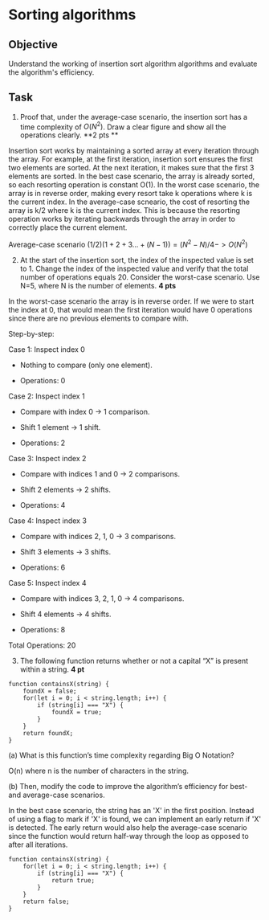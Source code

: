 # Sorting algorithms

## Objective
Understand the working of insertion sort algorithm algorithms and evaluate the algorithm's efficiency.

## Task
1. Proof that, under the average-case scenario, the insertion sort has a time complexity of $O(N^2)$. Draw a clear figure and show all the operations clearly.  **2 pts **

Insertion sort works by maintaining a sorted array at every iteration through the array.  For example, at the first iteration, insertion sort ensures the first two elements are sorted.  At the next iteration, it makes sure that the first 3 elements are sorted.  In the best case scenario, the array is already sorted, so each resorting operation is constant O(1).  In the worst case scenario, the array is in reverse order, making every resort take k operations where k is the current index. In the average-case scneario, the cost of resorting the array is k/2 where k is the current index.  This is because the resorting operation works by iterating backwards through the array in order to correctly place the current element.

Average-case scenario
$(1/2)(1 + 2 + 3 ... + (N-1)) = (N^2 - N)/4 -> O(N^2)$

2. At the start of the insertion sort, the index of the inspected value is set to 1. Change the index of the inspected value and verify that the total number of operations equals 20. Consider the worst-case scenario. Use N=5, where N is the number of elements.  **4 pts**

In the worst-case scenario the array is in reverse order.  If we were to start the index at 0, that would mean the first iteration would have 0 operations since there are no previous elements to compare with.

Step-by-step:

Case 1: Inspect index 0

- Nothing to compare (only one element).

- Operations: 0

Case 2: Inspect index 1

- Compare with index 0 → 1 comparison.

- Shift 1 element → 1 shift.

- Operations: 2

Case 3: Inspect index 2

- Compare with indices 1 and 0 → 2 comparisons.

- Shift 2 elements → 2 shifts.

- Operations: 4

Case 4: Inspect index 3

- Compare with indices 2, 1, 0 → 3 comparisons.

- Shift 3 elements → 3 shifts.

- Operations: 6

Case 5: Inspect index 4

- Compare with indices 3, 2, 1, 0 → 4 comparisons.

- Shift 4 elements → 4 shifts.

- Operations: 8

Total Operations: 20

3. The following function returns whether or not a capital “X” is present within a string.  **4 pt**

```
function containsX(string) {
	foundX = false;
	for(let i = 0; i < string.length; i++) { 
		if (string[i] === "X") {
			foundX = true; 
		}
	}
	return foundX; 
}
```

(a) What is this function’s time complexity regarding Big O Notation?

O(n) where n is the number of characters in the string.

(b) Then, modify the code to improve the algorithm’s efficiency for best- and average-case scenarios.

In the best case scenario, the string has an 'X' in the first position.  Instead of using a flag to mark if 'X' is found, we can implement an early return if 'X' is detected.  The early return would also help the average-case scenario since the function would return half-way through the loop as opposed to after all iterations.

```
function containsX(string) {
	for(let i = 0; i < string.length; i++) { 
		if (string[i] === "X") {
			return true; 
		}
	}
	return false;
}
```

